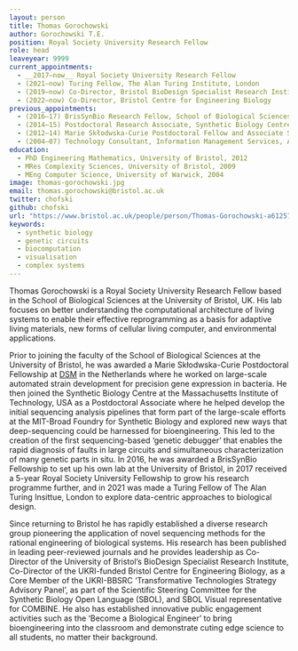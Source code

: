 ```yaml
---
layout: person
title: Thomas Gorochowski
author: Gorochowski T.E.
position: Royal Society University Research Fellow
role: head
leaveyear: 9999
current_appointments:
  - __2017–now__ Royal Society University Research Fellow 
  - (2021–now) Turing Fellow, The Alan Turing Institute, London 
  - (2019–now) Co-Director, Bristol BioDesign Specialist Research Institute 
  - (2022–now) Co-Director, Bristol Centre for Engineering Biology 
previous_appointments:
  - (2016–17) BrisSynBio Research Fellow, School of Biological Sciences, University of Bristol, UK
  - (2014–15) Postdoctoral Research Associate, Synthetic Biology Centre, Department of Biological Engineering, Massachusetts Institute of Technology, USA 
  - (2012–14) Marie Skłodwska-Curie Postdoctoral Fellow and Associate Scientist, DSM Biotechnology Centre, Delft, The Netherlands 
  - (2004–07) Technology Consultant, Information Management Services, Accenture Ltd., London, UK
education:
  - PhD Engineering Mathematics, University of Bristol, 2012
  - MRes Complexity Sciences, University of Bristol, 2009
  - MEng Computer Science, University of Warwick, 2004
image: thomas-gorochowski.jpg
email: thomas.gorochowski@bristol.ac.uk
twitter: chofski
github: chofski
url: "https://www.bristol.ac.uk/people/person/Thomas-Gorochowski-a612576a-e38a-47aa-bbb6-c79a3126f5be/"
keywords:
  - synthetic biology
  - genetic circuits
  - biocomputation
  - visualisation
  - complex systems
---
```

Thomas Gorochowski is a Royal Society University Research Fellow based in the School of Biological Sciences at the University of Bristol, UK. His lab focuses on better understanding the computational architecture of living systems to enable their effective reprogramming as a basis for adaptive living materials, new forms of cellular living computer, and environmental applications.

Prior to joining the faculty of the School of Biological Sciences at the University of Bristol, he was awarded a Marie Skłodwska-Curie Postdoctoral Fellowship at [DSM](http://www.dsm.com) in the Netherlands where he worked on large-scale automated strain development for precision gene expression in bacteria. He then joined the Synthetic Biology Centre at the Massachusetts Institute of Technology, USA as a Postdoctoral Associate where he helped develop the initial sequencing analysis pipelines that form part of the large-scale efforts at the MIT-Broad Foundry for Synthetic Biology and explored new ways that deep-sequencing could be harnessed for bioengineering. This led to the creation of the first sequencing-based ‘genetic debugger’ that enables the rapid diagnosis of faults in large circuits and simultaneous characterization of many genetic parts in situ. In 2016, he was awarded a BrisSynBio Fellowship to set up his own lab at the University of Bristol, in 2017 received a 5-year Royal Society University Fellowship to grow his research programme further, and in 2021 was made a Turing Fellow of The Alan Turing Insittue, London to explore data-centric approaches to biological design.

Since returning to Bristol he has rapidly established a diverse research group pioneering the application of novel sequencing methods for the rational engineering of biological systems. His research has been published in leading peer-reviewed journals and he provides leadership as Co-Director of the University of Bristol’s BioDesign Specialist Research Institute, Co-Director of the UKRI-funded Bristol Centre for Engineering Biology, as a Core Member of the UKRI-BBSRC ‘Transformative Technologies Strategy Advisory Panel’, as part of the Scientific Steering Committee for the Synthetic Biology Open Language (SBOL), and SBOL Visual representative for COMBINE. He also has established innovative public engagement activities such as the ‘Become a Biological Engineer’ to bring bioengineering into the classroom and demonstrate cuting edge science to all students, no matter their background.
